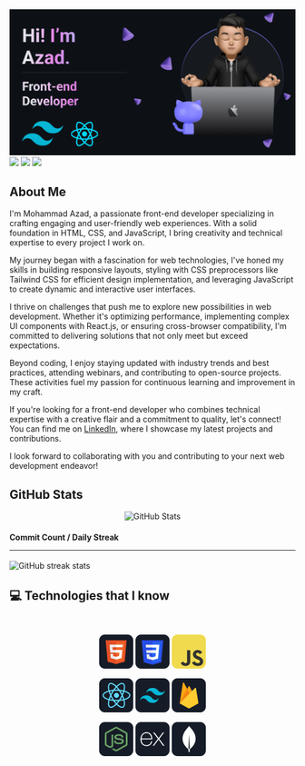 <img src="https://github.com/azaaaaaaaaad/azaaaaaaaaad/blob/main/banner.png" alt="Azad GitHub README header image">
<a href="https://www.facebook.com/azaaaaaaaaad"><img src="https://img.shields.io/badge/facebook-%230077B5.svg?&style=for-the-badge&logo=facebook&logoColor=white" height=25></a> <a href="https://www.linkedin.com/in/azaaaaaaaaad"><img src="https://img.shields.io/badge/linkedin-%230077B5.svg?&style=for-the-badge&logo=linkedin&logoColor=white" height=25></a> <a href="https://www.instagram.com/azaaaaaaaaad/"><img src="https://img.shields.io/badge/instagram-%23E4405F.svg?&style=for-the-badge&logo=instagram&logoColor=white" height=25></a>
<h2>About Me</h2>
<p> I'm Mohammad Azad, a passionate front-end developer specializing in crafting engaging and user-friendly web experiences. With a solid foundation in HTML, CSS, and JavaScript, I bring creativity and technical expertise to every project I work on.

My journey began with a fascination for web technologies, I've honed my skills in building responsive layouts, styling with CSS preprocessors like Tailwind CSS for efficient design implementation, and leveraging JavaScript to create dynamic and interactive user interfaces.

I thrive on challenges that push me to explore new possibilities in web development. Whether it's optimizing performance, implementing complex UI components with React.js, or ensuring cross-browser compatibility, I'm committed to delivering solutions that not only meet but exceed expectations.

Beyond coding, I enjoy staying updated with industry trends and best practices, attending webinars, and contributing to open-source projects. These activities fuel my passion for continuous learning and improvement in my craft.

If you're looking for a front-end developer who combines technical expertise with a creative flair and a commitment to quality, let's connect! You can find me on [LinkedIn](https://www.linkedin.com/in/azaaaaaaaaad/), where I showcase my latest projects and contributions.

I look forward to collaborating with you and contributing to your next web development endeavor!</p>


<h2>GitHub Stats</h2>
<p align="center"><img src="https://github-readme-stats.vercel.app/api?username=azaaaaaaaaad&amp;show_icons=true" alt="GitHub Stats"></p>


#### Commit Count / Daily Streak <hr/>
![GitHub streak stats](https://streak-stats.demolab.com/?user=azaaaaaaaaad) 



## :computer: Technologies that I know

<br>
<p align="center">
<img src="https://github.com/azaaaaaaaaad/azaaaaaaaaad/blob/main/icons/HTML.png"/>
<img src="https://github.com/azaaaaaaaaad/azaaaaaaaaad/blob/main/icons/css.png"/>
<img src="https://github.com/azaaaaaaaaad/azaaaaaaaaad/blob/main/icons/JavaScript.png"/>
</p>
<p align="center">
<img src="https://github.com/azaaaaaaaaad/azaaaaaaaaad/blob/main/icons/react.png"/>
<img src="https://github.com/azaaaaaaaaad/azaaaaaaaaad/blob/main/icons/tailwind.png"/>
<img src="https://github.com/azaaaaaaaaad/azaaaaaaaaad/blob/main/icons/firebase.png"/>
</p>
<p align="center">
<img src="https://github.com/azaaaaaaaaad/azaaaaaaaaad/blob/main/icons/node.png"/>
<img src="https://github.com/azaaaaaaaaad/azaaaaaaaaad/blob/main/icons/express.png"/>
<img src="https://github.com/azaaaaaaaaad/azaaaaaaaaad/blob/main/icons/mongo.png"/>
</p><br/>





